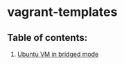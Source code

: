 # vagrant-templates

## Table of contents:

1. [Ubuntu VM in bridged mode](./ubuntu-in-bridge-mode/)

